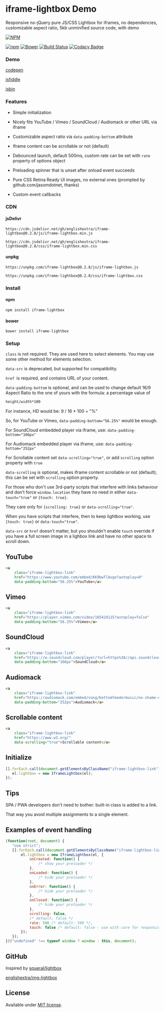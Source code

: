 # iframe-lightbox Demo

Responsive no-jQuery pure JS/CSS Lightbox for iframes, no dependencies, customizable aspect ratio, 5kb unminified source code, with demo

[![NPM](https://nodei.co/npm/iframe-lightbox.png?downloads=true)](https://nodei.co/npm/iframe-lightbox/)

[![npm](https://img.shields.io/npm/v/iframe-lightbox.svg)](https://github.com/englishextra/iframe-lightbox)
[![Bower](https://img.shields.io/bower/v/iframe-lightbox.svg)](https://github.com/englishextra/iframe-lightbox)
[![Build Status](https://travis-ci.org/englishextra/iframe-lightbox.svg?branch=master)](https://travis-ci.org/englishextra/iframe-lightbox)
[![Codacy Badge](https://api.codacy.com/project/badge/Grade/369642c14d3344bebe134c76f0f5dde8)](https://www.codacy.com/app/englishextra/iframe-lightbox?utm_source=github.com&utm_medium=referral&utm_content=englishextra/iframe-lightbox&utm_campaign=badger)

### Demo

[codepen](https://codepen.io/englishextra/full/jmjayV/)

[jsfiddle](https://fiddle.jshell.net/englishextra/8pzy6uhr/show/)

[jsbin](https://output.jsbin.com/saqine)

### Features

* Simple initialization

* Nicely fits YouTube / Vimeo / SoundCloud / Audiomack or other URL via iframe

* Customizable aspect ratio via `data-padding-bottom` attribute

* Iframe content can be scrollable or not (default)

* Debounced launch, default 500ms, custom rate can be set with `rate` property of options object

* Preloading spinner that is unset after onload event succeeds

* Pure CSS Retina Ready UI images, no external ones (prompted by github.com/jasomdotnet, thanks)

* Custom event callbacks


### CDN

#### jsDelivr

`https://cdn.jsdelivr.net/gh/englishextra/iframe-lightbox@0.2.8/js/iframe-lightbox.min.js`

`https://cdn.jsdelivr.net/gh/englishextra/iframe-lightbox@0.2.8/css/iframe-lightbox.min.css`

#### unpkg

`https://unpkg.com/iframe-lightbox@0.2.8/js/iframe-lightbox.js`

`https://unpkg.com/iframe-lightbox@0.2.8/css/iframe-lightbox.css`

### Install

#### npm

`npm install iframe-lightbox`

#### bower

`bower install iframe-lightbox`

### Setup

`class` is not required. They are used here to select elements. You may use some other method for elements selection.

`data-src` is deprecated, but supported for compatibility.

`href `is required, and contains URL of your content.

`data-padding-bottom` is optional, and can be used to change default 16/9 Aspect Ratio to the one of yours with the formula: a percentage value of

```txt
height/width*100
```

For instance, HD would be: 9 / 16 * 100 + "%"

So, for YouTube or Vimeo, `data-padding-bottom="56.25%"` would be enough.

For SoundCloud embedded player via iframe, use: `data-padding-bottom="166px"`

For Audiomack embedded player via iframe, use: `data-padding-bottom="252px"`

For Scrollable content set `data-scrolling="true"`, or add `scrolling` option property with `true`

`data-scrolling` is optional, makes iframe content scrollable or not (default); this can be set with `scrolling` option property.

For those who don't use 3rd-party scripts that interfere with links behaviour and don't force `window.location` they have no need in either `data-touch="true"` or `{touch: true}`.

They care only for `{scrolling: true}` or `data-scrolling="true"`.

When you have scripts that interfere, then to keep lightbox working, use `{touch: true}` or `data-touch="true"`.

`data-src` or `href` doesn't matter, but you shouldn't enable `touch` override if you have a full screen image in a lighbox link and have no other space to scroll down.

## YouTube

```html
<a
	class="iframe-lightbox-link"
	href="https://www.youtube.com/embed/KK9bwTlAvgo?autoplay=0"
	data-padding-bottom="56.25%">YouTube</a>
```

## Vimeo

```html
<a
	class="iframe-lightbox-link"
	href="https://player.vimeo.com/video/165424115?autoplay=false"
	data-padding-bottom="56.25%">Vimeo</a>
```

## SoundCloud

```html
<a
	class="iframe-lightbox-link"
	href="https://w.soundcloud.com/player/?url=https%3A//api.soundcloud.com/tracks/317031598&amp;auto_play=false&amp;hide_related=false&amp;show_comments=true&amp;show_user=true&amp;show_reposts=false&amp;visual=true"
	data-padding-bottom="166px">SoundCloud</a>
 ```

## Audiomack

```html
<a
	class="iframe-lightbox-link"
	href="https://audiomack.com/embed/song/bottomfeedermusic/no-shame-explicit"
	data-padding-bottom="252px">Audiomack</a>
 ```

## Scrollable content

```html
<a
	class="iframe-lightbox-link"
	href="https://www.w3.org/"
	data-scrolling="true">Scrollable content</a>
 ```

## Initialize

 ```js
[].forEach.call(document.getElementsByClassName("iframe-lightbox-link"), function (el) {
	el.lightbox = new IframeLightbox(el);
});
```

## Tips

SPA / PWA developers don't need to bother: built-in class is added to a link.

That way you avoid multiple assignments to a single element.

## Examples of event handling

 ```js
(function(root, document) {
	"use strict";
	[].forEach.call(document.getElementsByClassName("iframe-lightbox-link"), function(el) {
		el.lightbox = new IframeLightbox(el, {
			onCreated: function() {
				/* show your preloader */
			},
			onLoaded: function() {
				/* hide your preloader */
			},
			onError: function() {
				/* hide your preloader */
			},
			onClosed: function() {
				/* hide your preloader */
			},
			scrolling: false,
			/* default: false */
			rate: 500 /* default: 500 */,
			touch: false /* default: false - use with care for responsive images in links on vertical mobile screens */
		});
	});
})("undefined" !== typeof window ? window : this, document);
```

## GitHub

Inspired by [squeral/lightbox](https://github.com/squeral/lightbox)

[englishextra/img-lightbox](https://github.com/englishextra/img-lightbox)

## License

Available under [MIT license](https://opensource.org/licenses/MIT).